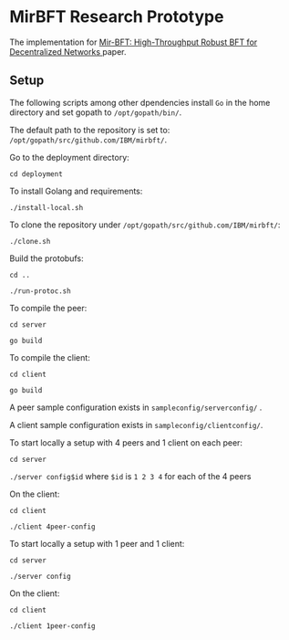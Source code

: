 # MirBFT Research Prototype
The implementation for  [Mir-BFT: High-Throughput Robust BFT for Decentralized Networks
](https://arxiv.org/abs/1906.05552) paper.

## Setup
The following scripts among other dpendencies install `Go` in the home directory and set gopath to `/opt/gopath/bin/`.

The default path to the repository is set to: `/opt/gopath/src/github.com/IBM/mirbft/`.


Go to the deployment directory:

`cd deployment`

To install Golang and requirements: 

`./install-local.sh`

To clone the repository under `/opt/gopath/src/github.com/IBM/mirbft/`:

`./clone.sh`

Build the protobufs:

`cd ..`

`./run-protoc.sh`

To compile the peer:

`cd server`

`go build`

To compile the client:

`cd client`

`go build`

A peer sample configuration exists in `sampleconfig/serverconfig/` .

A client sample configuration exists in `sampleconfig/clientconfig/`.

To start locally a setup with 4 peers and 1 client on each peer:

`cd server`

`./server config$id`
where `$id` is `1 2 3 4` for each of the 4 peers

On the client:

`cd client`

`./client 4peer-config`

To start locally a setup with 1 peer and 1 client:

`cd server`

`./server config`

On the client:

`cd client`

`./client 1peer-config`

